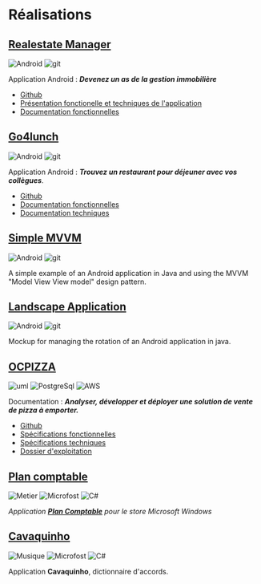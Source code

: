 # Réalisations

## [Realestate Manager](https://github.com/gtdevgit/P9)

![Android](https://img.shields.io/badge/Android-Studio-blue) ![git](https://img.shields.io/github/languages/code-size/gtdevgit/P9)

Application Android : ***Devenez un as de la gestion immobilière***

- [Github](https://github.com/gtdevgit/P9)
- [Présentation fonctionelle et techniques de l'application](https://github.com/gtdevgit/P9/blob/main/Documentation/Pr%C3%A9sentation%20-%20Real%20Estate%20Manager.pdf)
- [Documentation fonctionnelles](https://github.com/gtdevgit/P9/blob/main/Documentation/P9_Documentation%20fonctionnelle%20Real%20Estate%20Manager.pdf)

## [Go4lunch](https://github.com/gtdevgit/P7)

![Android](https://img.shields.io/badge/Android-Studio-blue) ![git](https://img.shields.io/github/languages/code-size/gtdevgit/P7)

Application Android : ***Trouvez un restaurant pour déjeuner avec vos collègues***.

- [Github](https://github.com/gtdevgit/P7)
- [Documentation fonctionnelles](https://github.com/gtdevgit/P7/blob/main/Documentation/P7_Documentation%20fonctionnelle.pdf)
- [Documentation techniques](https://github.com/gtdevgit/P7/blob/main/Documentation/P7_Documentation%20technique.pdf)

## [Simple MVVM](https://github.com/gtdevgit/SimpleMVVM)

![Android](https://img.shields.io/badge/Android-Studio-blue) ![git](https://img.shields.io/github/languages/code-size/gtdevgit/SimpleMVVM)

A simple example of an Android application in Java and using the MVVM "Model View View model" design pattern.

## [Landscape Application](https://github.com/gtdevgit/landscape_application)

![Android](https://img.shields.io/badge/Android-Studio-blue) ![git](https://img.shields.io/github/languages/code-size/gtdevgit/landscape_application)

Mockup for managing the rotation of an Android application in java.

## [OCPIZZA](https://github.com/gtdevgit/P10)

![uml](https://img.shields.io/badge/Docs-UML-%23971F42) ![PostgreSql](https://img.shields.io/badge/BDD-PostgreSQL-%23336791) ![AWS](https://img.shields.io/badge/Infra-AWS-%23F57A19)

Documentation : ***Analyser, développer et déployer une solution de vente de pizza à emporter.***

- [Github](https://github.com/gtdevgit/P7)
- [Spécifications fonctionnelles](https://github.com/gtdevgit/P10/blob/main/Documentation/PDOC_Pizza_01_1_dossier_de_conception_fonctionnelle.pdf)
- [Spécifications techniques](https://github.com/gtdevgit/P10/blob/main/Documentation/PDOC_Pizza_02_1_dossier_de_conception_technique.pdf)
- [Dossier d'exploitation](https://github.com/gtdevgit/P10/blob/main/Documentation/PDOC_Pizza_03_1_dossier%20d_exploitation.pdf)

## [Plan comptable](https://github.com/gtdevgit/w8_plan_comptable)

![Metier](https://img.shields.io/badge/Metier-Comptablilite-%2305A6F0) ![Microfost](https://img.shields.io/badge/Store-Microsoft-%2381BA06) ![C#](https://img.shields.io/badge/langage-C%23-blueviolet)

*Application **[Plan Comptable](https://www.microsoft.com/store/productId/9WZDNCRDFQXV)** pour le store Microsoft Windows*

## [Cavaquinho](https://github.com/gtdevgit/windows_phone_cavaquinho)

![Musique](https://img.shields.io/badge/Musique-Samba-yellow) ![Microfost](https://img.shields.io/badge/Store-WindowsPhone-%2381BA06) ![C#](https://img.shields.io/badge/langage-C%23-blueviolet)

Application **Cavaquinho**, dictionnaire d'accords.
